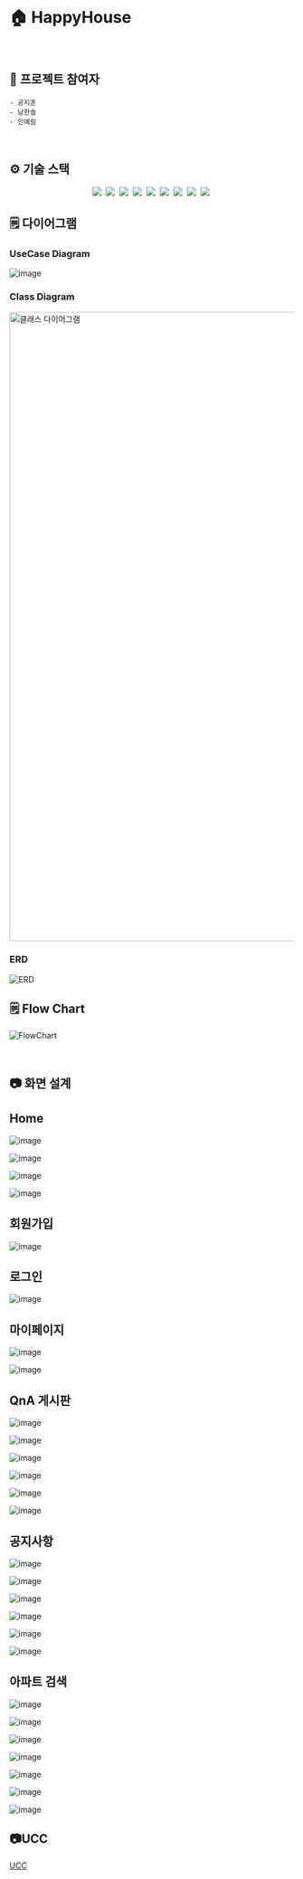 # 🏠 HappyHouse

<br>

## 🧑 프로젝트 참여자
    - 공지훈
    - 남한솔
    - 인예림

<br>

## ⚙️ 기술 스택
<p align="center">
  <img src="https://img.shields.io/badge/API-Kakao_Map-red?style=flat">&nbsp  
  <img src="https://img.shields.io/badge/API-Naver_News-skyblue?style=flat">&nbsp 
  <img src="https://img.shields.io/badge/Library-vue_Chart-4285F4?style=flat&logo=google&logoColor=white">&nbsp 
  <img src="https://img.shields.io/badge/Library-vue_Bootstrap-563D7C?style=flat&logo=bootstrap">&nbsp 
  <img src="https://img.shields.io/badge/Language-Java_11-007396?style=flat&logo=java&logoColor=white">&nbsp 
  <img src="https://img.shields.io/badge/Language-JavaScript-F7DF1E?style=flat&logo=javascript&logoColor=white">&nbsp 
  <img src="https://img.shields.io/badge/Database-MySql-F80000?style=flat&logo=oracle&logoColor=white">&nbsp 
  <img src="https://img.shields.io/badge/Framework-Vue-D22128?style=flat&logo=apahce&logoColor=white">&nbsp 
  <img src="https://img.shields.io/badge/Framework-SpringFramework-6DB33F?style=flat&logo=spring&logoColor=white">&nbsp 

</p>

## 🗒️ 다이어그램
### UseCase Diagram
![image](https://user-images.githubusercontent.com/59672592/171115334-0aa984ae-ef7a-453c-a089-cbb0dd450b06.png)

### Class Diagram
<img width="1113" alt="클래스 다이어그램" src="https://user-images.githubusercontent.com/59672592/171113532-8450319e-69d1-4a68-a3f6-59763d884012.png">

### ERD
![ERD](https://user-images.githubusercontent.com/59672592/171113554-4703421e-567b-44cb-9130-442accd0c013.png)

## 🗒️ Flow Chart
![FlowChart](https://user-images.githubusercontent.com/59672592/171113546-64f5ba6c-fdc3-4225-a05d-666580909d87.png)

<br>

## 📷 화면 설계
## Home
![image](https://user-images.githubusercontent.com/59672592/171116698-86eadd86-145c-43f7-847d-94d5e0c55d07.png)

![image](https://user-images.githubusercontent.com/59672592/171117211-bd04983b-1ce0-4e3f-858c-207ee1957a7b.png)

![image](https://user-images.githubusercontent.com/59672592/171117269-a862c619-f73f-4f98-8229-c31955c83aab.png)

![image](https://user-images.githubusercontent.com/59672592/171117297-2384a053-1ba5-4923-8259-1ef7d07cfdcf.png)

## 회원가입  
![image](https://user-images.githubusercontent.com/59672592/171117575-f0f5e625-a9aa-4492-998d-31843820640d.png)
## 로그인
![image](https://user-images.githubusercontent.com/59672592/171117643-a1217d4d-ddc6-4b80-9897-ebdbee251b08.png)
## 마이페이지
![image](https://user-images.githubusercontent.com/59672592/171117802-ae8fec49-2f7b-41d3-b876-318b2ba0833e.png)

![image](https://user-images.githubusercontent.com/59672592/171117867-3978e656-ca63-4b6a-9a93-ee2825e5072f.png)

## QnA 게시판
![image](https://user-images.githubusercontent.com/59672592/171118105-4eb903e7-2633-44c1-871b-9829a15ff9d3.png)

![image](https://user-images.githubusercontent.com/59672592/171118149-3f04ac26-a311-4a4d-b96e-4d79a1dd9111.png)

![image](https://user-images.githubusercontent.com/59672592/171118192-c79e2869-5520-4a7b-bcca-9329654400d0.png)

![image](https://user-images.githubusercontent.com/59672592/171118234-fb7b1586-86bf-42d7-96f1-5a7e33ad6123.png)

![image](https://user-images.githubusercontent.com/59672592/171118278-b6f204b4-4974-4a1c-ba06-d6dfd97fe9fb.png)

![image](https://user-images.githubusercontent.com/59672592/171118330-230baa65-897e-44e7-a491-bbf49a02f504.png)

## 공지사항
![image](https://user-images.githubusercontent.com/59672592/171118432-5cdf69e3-3123-4fdc-826e-8a9055492ed9.png)

![image](https://user-images.githubusercontent.com/59672592/171118465-9ca92912-b2c2-46a8-90db-58ebcc355948.png)

![image](https://user-images.githubusercontent.com/59672592/171118493-0b80932a-d4cb-475f-a27d-d196569f9ca9.png)

![image](https://user-images.githubusercontent.com/59672592/171118528-dbb83bd5-f2a6-4b84-885e-3635d3f27dda.png)

![image](https://user-images.githubusercontent.com/59672592/171118560-94b805b1-1410-49b0-accf-c7454edb0f17.png)

![image](https://user-images.githubusercontent.com/59672592/171118597-592b325e-7091-47a5-8191-ba3b76f3f0e6.png)

## 아파트 검색
![image](https://user-images.githubusercontent.com/59672592/171118694-39bea4da-da86-4fac-af92-e8d352d51ada.png)

![image](https://user-images.githubusercontent.com/59672592/171118736-082ee6da-6fab-4f7d-94fc-ab892361dc01.png)

![image](https://user-images.githubusercontent.com/59672592/171118772-d377a209-f404-4335-93d6-6be883bf768a.png)

![image](https://user-images.githubusercontent.com/59672592/171118811-03a0c623-56b0-41af-a410-7f421a6e18b9.png)

![image](https://user-images.githubusercontent.com/59672592/171118841-cb8ed8be-ecc9-4f70-8bae-b9cc99953128.png)

![image](https://user-images.githubusercontent.com/59672592/171118880-2d026bff-70bb-44c6-87c3-30d870e90cff.png)

![image](https://user-images.githubusercontent.com/59672592/171118903-794807f1-078d-4ab6-85e1-a966093cf121.png)

## 📷UCC
[UCC](http://naver.me/5cD0DRgg)
